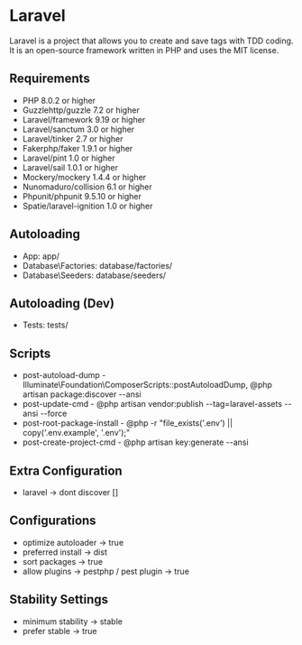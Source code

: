 
# Laravel

Laravel is a project that allows you to create and save tags with TDD coding. It is an open-source framework written in PHP and uses the MIT license.

## Requirements

* PHP 8.0.2 or higher
* Guzzlehttp/guzzle 7.2 or higher
* Laravel/framework 9.19 or higher
* Laravel/sanctum 3.0 or higher
* Laravel/tinker 2.7 or higher 
* Fakerphp/faker 1.9.1 or higher 
* Laravel/pint 1.0 or higher 
* Laravel/sail 1.0.1 or higher 
* Mockery/mockery 1.4.4 or higher 
* Nunomaduro/collision 6.1 or higher 
* Phpunit/phpunit 9.5.10 or higher 
* Spatie/laravel-ignition 1.0 or higher 

 ## Autoloading

 * App\: app/ 
 * Database\Factories\: database/factories/ 
 * Database\Seeders\: database/seeders/  

 ## Autoloading (Dev)

 * Tests\: tests/  

 ## Scripts

 * post-autoload-dump - Illuminate\Foundation\ComposerScripts::postAutoloadDump, @php artisan package:discover --ansi  
 * post-update-cmd - @php artisan vendor:publish --tag=laravel-assets --ansi --force  
 * post-root-package-install - @php -r "file_exists('.env') || copy('.env.example', '.env');"  
 * post-create-project-cmd - @php artisan key:generate --ansi  

 ## Extra Configuration

 * laravel -> dont discover []  

 ## Configurations

 * optimize autoloader -> true  
 * preferred install -> dist  
 * sort packages -> true   
 * allow plugins -> pestphp / pest plugin -> true   

 ## Stability Settings

 * minimum stability -> stable   
 * prefer stable -> true
